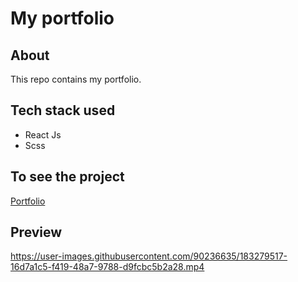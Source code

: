 # My portfolio 

## About
 This repo contains my portfolio.
 
## Tech stack used

- React Js
- Scss

## To see the project

[Portfolio](https://pritam-sarbajna-portfolio.netlify.app/)

## Preview 


https://user-images.githubusercontent.com/90236635/183279517-16d7a1c5-f419-48a7-9788-d9fcbc5b2a28.mp4


